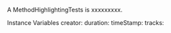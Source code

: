 A MethodHighlightingTests is xxxxxxxxx.Instance Variables	creator:		<Object>	duration:		<Object>	timeStamp:		<Object>	tracks:		<Object>creator	- xxxxxduration	- xxxxxtimeStamp	- xxxxxtracks	- xxxxx